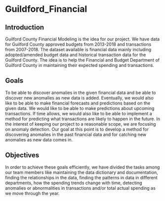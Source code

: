 # Guildford_Financial

## Introduction
Guilford County Financial Modeling is the idea for our project. We have data for Guilford County approved budgets from 2013-2018 and transactions from 2007-2018.
The dataset available is financial data mainly including adopted/amended budget data and historical transaction
data for the Guilford County. The idea is to help the Financial and Budget Department
of Guilford County in maintaining their expected spending and transactions.

## Goals
To be able to discover anomalies in the given financial data and be able to discover new
anomalies as new data is added. Eventually, we would also like to be able to
make financial forecasts and predictions based on the given data. We would like to be able to make predictions about
upcoming transactions. If time allows, we would also like to be able to implement a method for predicting what transactions are likely to
happen in the future. In the interest of keeping our project to a reasonable scope, we are focusing on anomaly detection. Our goal
at this point is to develop a method for discovering anomalies in the past financial data and for catching new anomalies as new data comes in.

## Objectives
In order to achieve these goals efficiently, we have divided the tasks among our team
members like maintaining the data dictionary and documentation, finding the relationships
in the data, finding the patterns in data in different departments, how the spending
trends change with time, detecting anomalies or abnormalities in transactions
and/or total actual spending as we move through the year.
